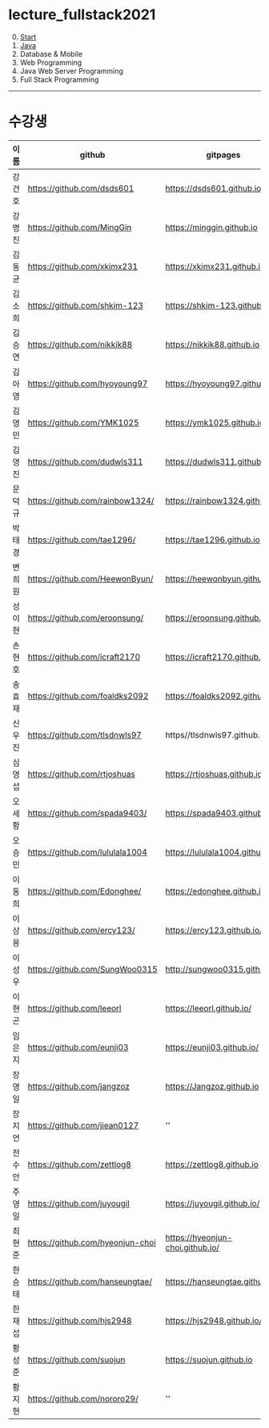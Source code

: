 # lecture_fullstack2021

0. [Start](01-Start/README.md)
1. [Java](01-Java/README.md)
2. Database & Mobile
3. Web Programming
4. Java Web Server Programming
5. Full Stack Programming

---

# 수강생

이름 | github | gitpages | LinkedIn
------------- | ---------------------------------- | ------------------------- | ---------------------
강건호	| https://github.com/dsds601 | https://dsds601.github.io/ | ''
강명진	 | https://github.com/MingGin | https://minggin.github.io | ''
김동균	 | https://github.com/xkimx231 | https://xkimx231.github.io  | ''
김소희	| https://github.com/shkim-123 | https://shkim-123.github.io | ''
김승연	 | https://github.com/nikkik88 | https://nikkik88.github.io | ''
김아영	 | https://github.com/hyoyoung97 | https://hyoyoung97.github.io  | ''
김영민	 | https://github.com/YMK1025 | https://ymk1025.github.io/ | ''
김영진	 | https://github.com/dudwls311 | https://dudwls311.github.io/ | ''
문덕규	 | https://github.com/rainbow1324/ | https://rainbow1324.github.io/  | ''
박태경	 | https://github.com/tae1296/ | https://tae1296.github.io | ''
변희원	 | https://github.com/HeewonByun/ | https://heewonbyun.github.io/ | ''
성이현	 | https://github.com/eroonsung/ | https://eroonsung.github.io/ | https://www.linkedin.com/in/eroonsung/
손현호	 | https://github.com/icraft2170 | https://icraft2170.github.io/ | ''
송효재	 | https://github.com/foaldks2092 | https://foaldks2092.github.io/ | ''
신우진	 | https://github.com/tlsdnwls97 | https//tlsdnwls97.github.io  | ''
심영섭	 |  https://github.com/rtjoshuas | https://rtjoshuas.github.io/  | ''
오세황	 | https://github.com/spada9403/ | https://spada9403.github.io/  | https://www.linkedin.com/in/seahwang
오승민	 | https://github.com/lululala1004 | https://lululala1004.github.io/  | ''
이동희	 | https://github.com/Edonghee/ | https://edonghee.github.io/ | ''
이상용	 | https://github.com/ercy123/ | https://ercy123.github.io/  | ''
이성우	 | https://github.com/SungWoo0315 | http://sungwoo0315.github.io  | ''
이현곤	| https://github.com/leeorl | https://leeorl.github.io/  | ''
임은지	 | https://github.com/eunji03 | https://eunji03.github.io/  | ''
장영일	 | https://github.com/jangzoz |   https://Jangzoz.github.io | ''
장지언	 | https://github.com/jiean0127 | '' | ''
전수안	 | https://github.com/zettlog8 | https://zettlog8.github.io | ''
주영일	| https://github.com/juyougil | https://juyougil.github.io/  | ''
최현준	 | https://github.com/hyeonjun-choi | https://hyeonjun-choi.github.io/ | ''
한승태	 | https://github.com/hanseungtae/ | https://hanseungtae.github.io   | ''
한재섭	| https://github.com/hjs2948 | https://hjs2948.github.io/  | ''
황성준	| https://github.com/suojun | https://suojun.github.io | ''
황지현	| https://github.com/nororo29/ | '' | ''
